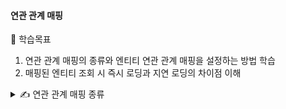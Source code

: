 #### 연관 관계 매핑

🎯 학습목표

1. 연관 관계 매핑의 종류와 엔티티 연관 관계 매핑을 설정하는 방법 학습
2. 매핑된 엔티티 조회 시 즉시 로딩과 지연 로딩의 차이점 이해

<details>
<summary>✍️ 연관 관계 매핑 종류</summary>
<br>

엔티티들은 대부분 다른 엔티티와 연관 관계를 맺고 있다.

엔티티에 연관 관계를 매핑해두고 필요할 때 연관된 엔티티를 사용하여 좀 더 객체지향적으로 프로그래밍할 수 있다.

- 연관 관계 매핑의 종류
    - 일대일: @OneToOne
    - 일대다: @OneToMany
    - 다대일: @ManyToOne
    - 다대다: @ManyToMany

- 연관 관계 매핑의 방향성
    - 단방향
    - 양방향

✔️ 일대일 단방향 매핑하기

|cart|
|---|
|cart_id (PK)|
|member_id (FK)|

|member|
|---|
|member_id (PK)|
|name|
|email|
|password|
|address|
|role|

장바구니와 회원은 일대일로 매핑돼 있으며, 장바구니 엔티티가 회원 엔티티를 참조하는 일대일 단방향 매핑이다.

엔티티를 조회할 때 연관된 엔티티도 한 번에 조회하는 것을 즉시 로딩이라고 하는데 일대일, 다대일로 매핑할 경우 즉시 로딩을 기본 Fetch 전략으로 설정한다.

</details>
